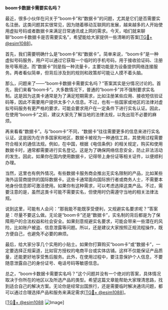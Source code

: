 **boom卡数据卡需要实名吗？**

最近，很多小伙伴在问关于“boom卡”和“数据卡”的问题，尤其是它们是否需要实名注册。这类问题其实很常见，因为随着移动互联网的发展，越来越多的人开始使用虚拟号码或者数据卡来满足日常通讯或上网的需求。今天，咱们就来聊聊“boom卡数据卡是否需要实名”，希望能给大家提供一些清晰的答案[[TG💪+ @esim1088](https://t.me/s/esim1088)]。

首先，我们需要明确什么是“boom卡”和“数据卡”。简单来说，“boom卡”是一种虚拟号码服务，用户可以通过它获取一个临时的手机号码，用于接收验证码、注册账号等用途。而“数据卡”则是指一种流量卡，主要功能是为设备提供网络连接服务。两者看似简单，但背后涉及到的规则和政策却可能让人摸不着头脑。

那么，问题来了——“boom卡数据卡需要实名吗？”答案其实是分情况讨论的。首先，我们来看“boom卡”。大多数情况下，普通的“boom卡”并不强制要求实名制。这是因为这类卡通常是为了满足短期需求，比如注册某些应用、接收短信验证码等，因此不需要用户提供太多个人信息。不过，也有一些国家或地区的法律对虚拟号码服务有更严格的要求，可能会要求用户在一定条件下进行实名认证。因此，在使用“boom卡”之前，建议大家先了解当地的法律法规，以免出现不必要的麻烦。

再来看看“数据卡”。与“boom卡”不同，“数据卡”往往需要更多的信息来进行实名认证。这是因为在许多国家和地区，数据卡被视为一种通信工具，其使用过程需要符合相关的通信法规。例如，在中国，根据《电信条例》的相关规定，购买和使用数据卡时，通常都需要进行实名登记。这是为了确保网络信息安全，防止非法活动的发生。因此，如果你在国内使用数据卡，记得带上身份证等相关证件，以便顺利办理。

当然，这里也有例外情况。有些数据卡服务商会推出无实名限制的产品，比如某些海外运营商提供的国际数据卡。这些卡通常面向国际旅行者或商务人士，不需要本地身份信息即可激活使用。如果你有这种需求，可以考虑选择这类产品。不过，需要注意的是，虽然这类卡可能不需要实名，但使用时仍需遵守当地的相关法律法规。

说到这里，可能有人会问：“那我能不能既享受便利，又规避实名要求呢？”答案是：尽量不要这么做。无论是“boom卡”还是“数据卡”，实名制的背后都是为了保障用户的合法权益和社会安全。如果刻意规避实名要求，可能会带来一些潜在的风险，比如账户被盗、信息泄露等问题。所以，还是建议大家按照正规流程操作，既方便自己，也避免不必要的麻烦。

最后，给大家分享几个实用的小贴士。如果你打算购买“boom卡”或“数据卡”，一定要选择正规渠道，比如官方授权的电商平台或实体店铺。这样不仅能保证产品质量，还能更好地享受售后服务。此外，在使用过程中，要注意保护个人信息，不要随意泄露自己的身份证号、电话号码等敏感信息。

总之，“boom卡数据卡需要实名吗？”这个问题并没有一个绝对的答案，具体情况取决于你所在的地区以及所选产品的类型。希望这篇文章能帮助大家理清思路，找到适合自己的解决方案。无论你是经常出国旅行，还是需要临时解决通讯问题，都可以通过合理选择产品和服务来满足需求[[TG💪+ @esim1088](https://t.me/s/esim1088)]。

[[TG💪+ @esim1088](https://t.me/s/esim1088) ![Image](https://i.postimg.cc/4NQfJmqS/Snipaste-2025-05-13-00-14-12.png)]